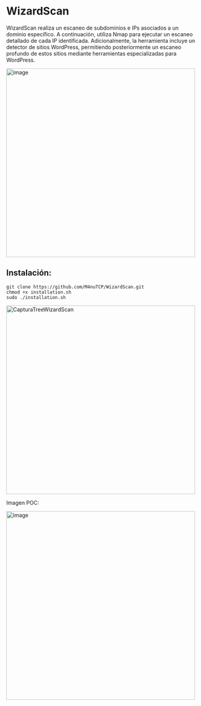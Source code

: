 # WizardScan
WizardScan realiza un escaneo de subdominios e IPs asociados a un dominio específico. A continuación, utiliza Nmap para ejecutar un escaneo detallado de cada IP identificada. Adicionalmente, la herramienta incluye un detector de sitios WordPress, permitiendo posteriormente un escaneo profundo de estos sitios mediante herramientas especializadas para WordPress.

<img src="https://github.com/M4nuTCP/WizardScan/assets/96147300/be975418-825b-4748-b21b-175b5fb1d025" alt="image" width="500"/>

## Instalación:

```
git clone https://github.com/M4nuTCP/WizardScan.git
chmod +x installation.sh
sudo ./installation.sh
```

<img src="https://github.com/M4nuTCP/WizardScan/assets/96147300/402dcbe2-0c3a-4d7f-a52f-dad8fc6fce39" alt="CapturaTreeWizardScan" width="500"/>

Imagen POC:

<img src="https://github.com/M4nuTCP/WizardScan/assets/96147300/f8ea02b1-bfd4-41a8-9b55-6674d6b76049" alt="image" width="500"/>
